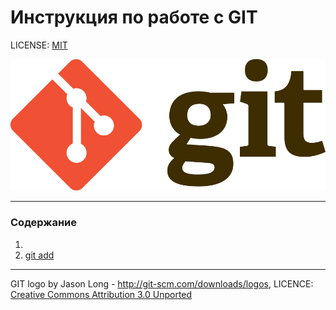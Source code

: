 # Инструкция по работе с GIT

LICENSE: [MIT](./license.md)

![git-logo](./Git-Logo-2Color.png)

---

### Содержание

1. 
2. [git add](./add.md)








---

GIT logo by Jason Long - http://git-scm.com/downloads/logos, LICENCE: [Creative Commons Attribution 3.0 Unported](https://creativecommons.org/licenses/by/3.0/)
